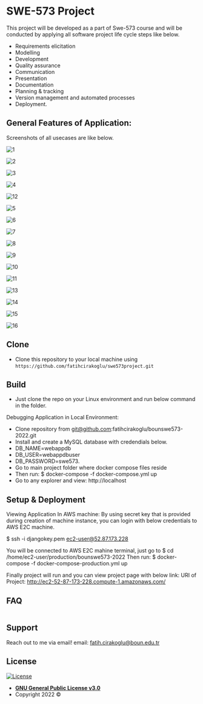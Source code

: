 # SWE-573 Project
This project will be developed as a part of Swe-573 course and will be conducted by applying all software project life cycle steps like below. 

- Requirements elicitation
- Modelling
- Development
- Quality assurance
- Communication
- Presentation
- Documentation
- Planning & tracking
- Version management and automated processes
- Deployment.

## General Features of Application: 
Screenshots of all usecases are like below.

![1](https://user-images.githubusercontent.com/33651899/176979823-72abd6ca-f30c-4e60-b1f9-ffdeb75211b0.JPG)

![2](https://user-images.githubusercontent.com/33651899/176979825-a541b534-7e69-4176-9f1e-d3e09165e663.JPG)

![3](https://user-images.githubusercontent.com/33651899/176979826-886a3d6b-b136-44f3-b434-9453ddc263bc.JPG)

![4](https://user-images.githubusercontent.com/33651899/176979827-e46c8770-139d-48f9-aa14-93d2fe0d8e05.JPG)

![12](https://user-images.githubusercontent.com/33651899/176979836-018eeefd-77fd-4e38-94e8-b2e287368d1b.JPG)

![5](https://user-images.githubusercontent.com/33651899/176979828-d84b53a4-81b3-43fe-b4a4-09a77bd7d296.JPG)

![6](https://user-images.githubusercontent.com/33651899/176979829-56b79af7-d6b6-4bba-aff1-0c6ea67aef90.JPG)

![7](https://user-images.githubusercontent.com/33651899/176979830-e93d251d-89a5-4c77-84cc-618af4bf3bc9.JPG)

![8](https://user-images.githubusercontent.com/33651899/176979831-93a508cc-4f97-427d-bdbb-21abd6b37076.JPG)

![9](https://user-images.githubusercontent.com/33651899/176979833-bbe0b93e-e7fb-4a33-9c76-1db0a494dea1.JPG)

![10](https://user-images.githubusercontent.com/33651899/176979834-4a1c6672-0eb0-433f-8298-8d68c881ed27.JPG)

![11](https://user-images.githubusercontent.com/33651899/176979835-30ef0e4a-89ca-468f-9769-67ec87315fce.JPG)

![13](https://user-images.githubusercontent.com/33651899/176979837-178b15d1-84c5-426f-b200-93d6d4b6c6d4.JPG)

![14](https://user-images.githubusercontent.com/33651899/176979839-4cbf02fe-866f-4a61-b361-51e35a2b6646.JPG)

![15](https://user-images.githubusercontent.com/33651899/176979840-f33470b8-808d-48d9-91b3-fb0ccb3d585f.JPG)

![16](https://user-images.githubusercontent.com/33651899/176979841-d0619505-ab7d-4509-b637-377fa6f4e7bc.JPG)

 
## Clone

- Clone this repository to your local machine using `https://github.com/fatihcirakoglu/swe573project.git`
 
## Build
- Just clone the repo on your Linux environment and run below command in the folder.

 Debugging Application in Local Environment:  
-	Clone repository from git@github.com:fatihcirakoglu/bounswe573-2022.git
-	Install and create a MySQL database with credendials below.
  - DB_NAME=webappdb
  - DB_USER=webappdbuser
  - DB_PASSWORD=swe573.
- Go to main project folder where docker compose files reside
- Then run: $ docker-compose -f  docker-compose.yml up
-	Go to any explorer and view: http://localhost

## Setup & Deployment
Viewing Application In AWS machine: 
By using secret key that is provided during creation of machine instance, you can login with below credentials to AWS E2C machine.

$ ssh  -i  djangokey.pem  ec2-user@52.87.173.228

You will be connected to AWS E2C mahine terminal, just go to 
$ cd /home/ec2-user/production/bounswe573-2022
Then run:
$ docker-compose -f  docker-compose-production.yml up

Finally project will run and you can view project page with below link:
URI of Project:  http://ec2-52-87-173-228.compute-1.amazonaws.com/

## FAQ

```

```

## Support
Reach out to me via email!
email: fatih.cirakoglu@boun.edu.tr



## License

[![License](http://img.shields.io/:license-mit-blue.svg?style=flat-square)](http://badges.mit-license.org)

- **[GNU General Public License v3.0](https://opensource.org/licenses/gpl-license)**
- Copyright 2022 © 

